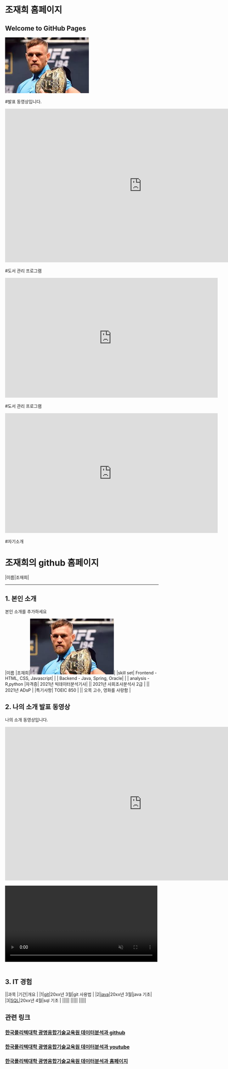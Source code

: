 # 조재희 홈페이지
## Welcome to GitHub Pages


<img src="images.jpeg"/><br>

#발표 동영상입니다.
<iframe width="896" height="504" src="https://www.youtube.com/embed/7H6BWGedAKI" title="YouTube video player" frameborder="0" allow="accelerometer; autoplay; clipboard-write; encrypted-media; gyroscope; picture-in-picture" allowfullscreen></iframe>


#도서 관리 프로그램
<iframe width="698" height="393" src="https://www.youtube.com/embed/YS1G5wik_eo" title="YouTube video player" frameborder="0" allow="accelerometer; autoplay; clipboard-write; encrypted-media; gyroscope; picture-in-picture" allowfullscreen></iframe>

#도서 관리 프로그램
<iframe width="698" height="393" src="https://www.youtube.com/embed/qSjuKNe8xIg" title="YouTube video player" frameborder="0" allow="accelerometer; autoplay; clipboard-write; encrypted-media; gyroscope; picture-in-picture" allowfullscreen></iframe>

#자기소개


# 조재희의 github 홈페이지
|이름|조재희|



-----------------


## 1. 본인 소개 

본인 소개를 추가하세요

|이름 |조재희|![jhJO](/images.jpeg)|
|skill set| Frontend - HTML, CSS, Javascript|
| | Backend - Java, Spring, Oracle|
| | analysis - R,python
|자격증| 2021년 빅데이터분석기사|
|| 2021년 사회조사분석사 2급 |
|| 2021년 ADsP |
|특기사항|  TOEIC 850 |
||  오목 고수,  영화를 사랑함 |

## 2. 나의 소개 발표 동영상
나의 소개 동영상입니다.
<iframe width="896" height="504" src="https://www.youtube.com/embed/mMnae9IVsl8" title="YouTube video player" frameborder="0" allow="accelerometer; autoplay; clipboard-write; encrypted-media; gyroscope; picture-in-picture" allowfullscreen></iframe>

<video width="500" src="gmkopo.mp4" autoplay controls loop muted></video><br><br>

 
## 3. IT 경험

||과목 |기간|개요 |
|1|[git](https://chopilyeon.github.io/-./)|20xx년 3월|git 사용법 |
|2|[java](https://chopilyeon.github.io/-./)|20xx년 3월|java 기초|
|3|[SQL](https://chopilyeon.github.io/-./)|20xx년 4월|sql 기초 |
|||||
|||||
|||||

## 관련 링크 
### [한국폴리텍대학 광명융합기술교육원 데이터분석과 github](https://koposoftware.github.io)
### [한국폴리텍대학 광명융합기술교육원 데이터분석과 youtube](https://www.youtube.com/channel/UCwTOdBeKnZo83qTpqc8-rTQ)
### [한국폴리텍대학 광명융합기술교육원 데이터분석과 홈페이지](https://www.kopo.ac.kr/gm)
